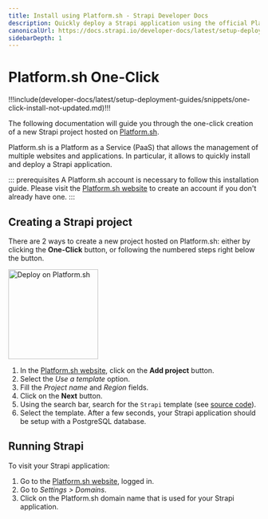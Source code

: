 ```yaml
---
title: Install using Platform.sh - Strapi Developer Docs
description: Quickly deploy a Strapi application using the official Platform.sh Strapi template.
canonicalUrl: https://docs.strapi.io/developer-docs/latest/setup-deployment-guides/installation/platformsh.html
sidebarDepth: 1
---
```


# Platform.sh One-Click

!!!include(developer-docs/latest/setup-deployment-guides/snippets/one-click-install-not-updated.md)!!!

The following documentation will guide you through the one-click creation of a new Strapi project hosted on [Platform.sh](https://platform.sh/).

Platform.sh is a Platform as a Service (PaaS) that allows the management of multiple websites and applications. In particular, it allows to quickly install and deploy a Strapi application.

::: prerequisites
A Platform.sh account is necessary to follow this installation guide. Please visit the [Platform.sh website](https://console.platform.sh/) to create an account if you don't already have one.
:::

## Creating a Strapi project

There are 2 ways to create a new project hosted on Platform.sh: either by clicking the **One-Click** button, or following the numbered steps right below the button.

<a href="https://console.platform.sh/projects/create-project?template=https://raw.githubusercontent.com/platformsh/template-builder/master/templates/strapi/.platform.template.yaml&utm_content=strapi&utm_source=github&utm_medium=button&utm_campaign=deploy_on_platform">
    <img src="https://platform.sh/images/deploy/lg-blue.svg" alt="Deploy on Platform.sh" width="180px" />
</a>

1. In the [Platform.sh website](https://console.platform.sh/), click on the **Add project** button.
2. Select the *Use a template* option.
3. Fill the *Project name* and *Region* fields.
4. Click on the **Next** button.
5. Using the search bar, search for the `Strapi` template (see [source code](https://github.com/platformsh-templates/strapi#customizations)).
6. Select the template. After a few seconds, your Strapi application should be setup with a PostgreSQL database.

## Running Strapi

To visit your Strapi application:

1. Go to the [Platform.sh website](https://console.platform.sh/), logged in.
2. Go to *Settings > Domains*.
3. Click on the Platform.sh domain name that is used for your Strapi application.
